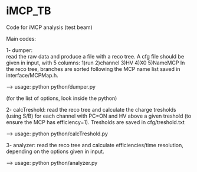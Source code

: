 iMCP_TB
=======

Code for iMCP analysis (test beam)

Main codes:

1- dumper: 	
		read the raw data and produce a file with a reco tree. A cfg file should be given in input, with 5 columns:
		1)run 2)channel 3)HV 4)X0 5)NameMCP
		In the reco tree, branches are sorted following the MCP name list saved in interface/MCPMap.h.

--> usage:      python python/dumper.py

(for the list of options, look inside the python)	

2- calcTreshold:
		read the reco tree and calculate the charge tresholds (using S/B) for each channel with PC=ON and HV above a given treshold
		(to ensure the MCP has efficiency=1). Tresholds are saved in cfg/treshold.txt

--> usage: 	python python/calcTreshold.py


3- analyzer:
		read the reco tree and calculate efficiencies/time resolution, depending on the options given in input.

--> usage:      python python/analyzer.py

